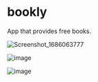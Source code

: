# bookly
App that provides free books.

![Screenshot_1686063777](https://github.com/mido4315/bookly/assets/96996503/19ac0afc-9bb4-4711-a6b9-7042f7121633)

![image](https://github.com/mido4315/bookly/assets/96996503/a6a44e8d-a720-4505-a687-b20317f95156)

![image](https://github.com/mido4315/bookly/assets/96996503/9519c2b1-f417-4d31-96c9-f088b2fe15de)
